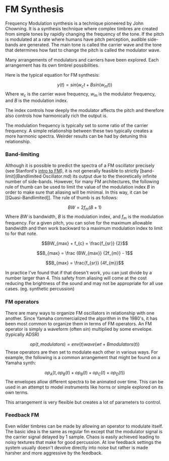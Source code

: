 # FM Synthesis
Frequency Modulation synthesis is a technique pioneered by John Chowning. It is a synthesis technique where complex timbres are created from simple tones by rapidly changing the frequency of the tone. If the pitch is modulated at a rate where humans have pitch perception, audible side-bands are generated. The main tone is called the carrier wave and the tone that determines how fast to change the pitch is called the modulator wave. 

Many arrangements of modulators and carriers have been explored. Each arrangement has its own timbrel possibilities.

Here is the typical equation for FM synthesis:

$$y(t)=sin(w_{c}t+Bsin(w_{m}t))$$
Where $w_{c}$ is the carrier wave frequency, $w_{m}$ is the modulator frequency, and $B$ is the modulation index.

The index controls how deeply the modulator affects the pitch and therefore also controls how harmonically rich the output is.

The modulation frequency is typically set to some ratio of the carrier frequency. A simple relationship between these two typically creates a more harmonic spectra. Weirder results can be had by detuning this relationship. 

### Band-limiting
Although it is possible to predict the spectra of a FM oscillator precisely (see Stanford's [intro to FM](https://ccrma.stanford.edu/software/snd/snd/fm.html)), it is not generally feasible to strictly [band-limit](Bandlimited Oscillator.md) its output due to the theoretically infinite number of side-bands. However, for many FM architectures, the following rule of thumb can be used to limit the value of the modulation index $B$ in order to make sure that aliasing will be minimal. In this way, it can be [[Quasi-Bandlimited]]. The rule of thumb is as follows:

$$BW = 2f_{m}(B+1)$$
Where $BW$ is bandwidth, $B$ is the modulation index, and $f_{m}$ is the modulation frequency. For a given pitch, you can solve for the maximum allowable bandwidth and then work backward to a maximum modulation index to limit to for that note. 

$$BW_{max} + f_{c} = \frac{f_{sr}} {2}$$

$$B_{max} = \frac {BW_{max}} {2f_{m}} - 1$$

$$B_{max} = \frac{f_{sr}} {4f_{m}}$$

In practice I've found that if that doesn't work, you can just divide by a number larger than 4. This safety from aliasing will come at the cost reducing the brightness of the sound and may not be appropriate for all use cases. (eg. synthetic percussion)

### FM operators
There are many ways to organize FM oscillators in relationship with one another. Since Yamaha commercialized the algorithm in the 1980's, it has been most common to organize them in terms of FM operators. An FM operator is simply a waveform (often $sin$) multiplied by some envelope. (typically ADSR)

$$op(t,modulators) = env(t)wave(wt+Bmodulators(t))$$
These operators are then set to modulate each other in various ways.
For example, the following is a common arrangement that might be found on a Yamaha synth:

$$op_{A}(t, op_{B}(t) + op_{B}(t) + op_{C}(t) + op_{D}(t))$$
The envelopes allow different spectra to be animated over time. This can be used in an attempt to model instruments like horns or simple explored on its own terms.

This arrangement is very flexible but creates a lot of parameters to control. 

### Feedback FM
Even wilder timbres can be made by allowing an operator to modulate itself. The basic idea is the same as regular fm except that the modulator signal is the carrier signal delayed by 1 sample. Chaos is easily achieved leading to noisy textures that make for good percussion. At low feedback settings the system usually doesn't devolve directly into noise but rather is made harsher and more aggressive by the feedback.
